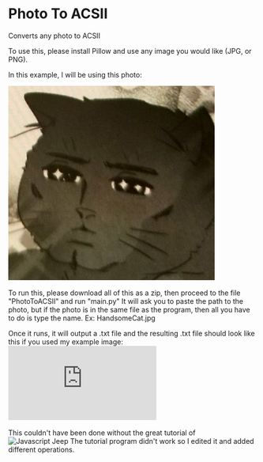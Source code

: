 # Photo To ACSII
 Converts any photo to ACSII

To use this, please install Pillow and use any image you would like (JPG, or PNG).

In this example, I will be using this photo:


![alt text](https://github.com/footloops/Photo-To-ACSII/blob/main/PhotoToACSII/HandsomeCat.jpg)


To run this, please download all of this as a zip, then proceed to the file "PhotoToACSII" and run "main.py"
It will ask you to paste the path to the photo, but if the photo is in the same file as the program, then all you have to do is type the name. Ex: HandsomeCat.jpg

Once it runs, it will output a .txt file and the resulting .txt file should look like this if you used my example image:
![Click Me!](https://github.com/footloops/Photo-To-ACSII/blob/main/PhotoToACSII/ascii_image.txt)

This couldn't have been done without the great tutorial of ![Javascript Jeep](https://medium.com/javascript-dots/python-ascii-art-generator-60ba9eb559d7)
The tutorial program didn't work so I edited it and added different operations.

